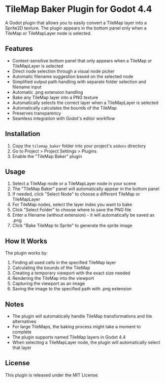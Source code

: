 # TileMap Baker Plugin for Godot 4.4

A Godot plugin that allows you to easily convert a TileMap layer into a Sprite2D texture. The plugin appears in the bottom panel only when a TileMap or TileMapLayer node is selected.

## Features

- Context-sensitive bottom panel that only appears when a TileMap or TileMapLayer is selected
- Direct node selection through a visual node picker
- Automatic filename suggestion based on the selected node
- Simplified output path handling with separate folder selection and filename input
- Automatic .png extension handling
- Bake any TileMap layer into a PNG texture
- Automatically selects the correct layer when a TileMapLayer is selected
- Automatically calculates the bounds of the TileMap
- Preserves transparency
- Seamless integration with Godot's editor workflow

## Installation

1. Copy the `tilemap_baker` folder into your project's `addons` directory
2. Go to Project > Project Settings > Plugins
3. Enable the "TileMap Baker" plugin

## Usage

1. Select a TileMap node or a TileMapLayer node in your scene
2. The "TileMap Baker" panel will automatically appear in the bottom panel
3. If needed, click "Select Node" to choose a different TileMap or TileMapLayer
4. For TileMap nodes, select the layer index you want to bake
5. Click "Select Folder" to choose where to save the PNG file
6. Enter a filename (without extension) - it will automatically be saved as .png
7. Click "Bake TileMap to Sprite" to generate the sprite image

## How It Works

The plugin works by:

1. Finding all used cells in the specified TileMap layer
2. Calculating the bounds of the TileMap
3. Creating a temporary viewport with the exact size needed
4. Rendering the TileMap into the viewport
5. Capturing the viewport as an image
6. Saving the image to the specified path with .png extension


## Notes

- The plugin will automatically handle TileMap transformations and tile alternatives
- For large TileMaps, the baking process might take a moment to complete
- The plugin supports named TileMap layers in Godot 4.4
- When selecting a TileMapLayer node, the plugin will automatically select that layer

## License

This plugin is released under the MIT License.

